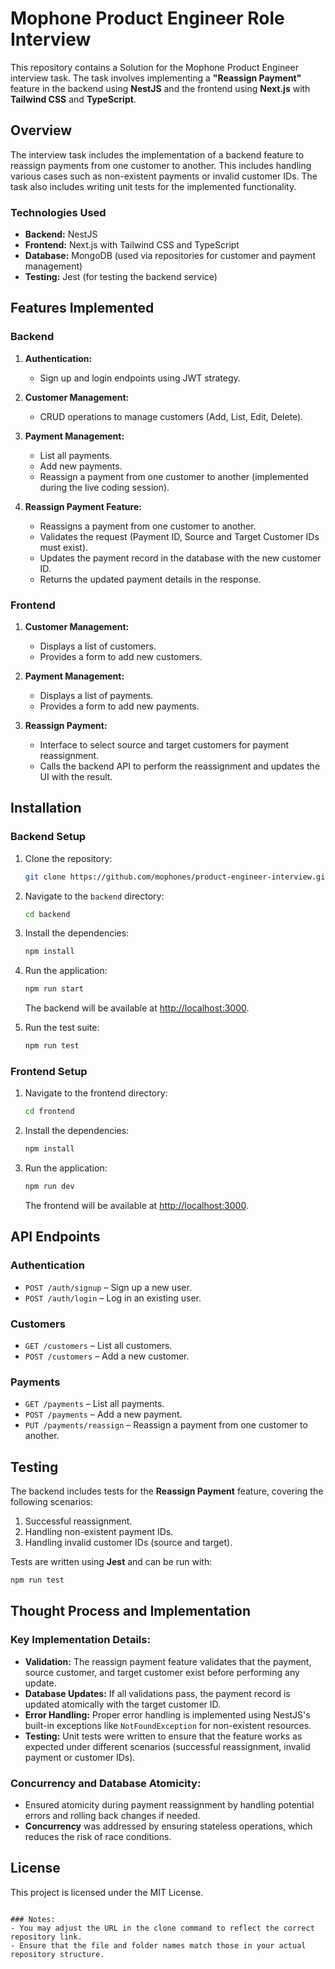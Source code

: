 
# Mophone Product Engineer Role Interview

This repository contains a Solution for the Mophone Product Engineer interview task. The task involves implementing a **"Reassign Payment"** feature in the backend using **NestJS** and the frontend using **Next.js** with **Tailwind CSS** and **TypeScript**. 

## Overview

The interview task includes the implementation of a backend feature to reassign payments from one customer to another. This includes handling various cases such as non-existent payments or invalid customer IDs. The task also includes writing unit tests for the implemented functionality.

### Technologies Used
- **Backend:** NestJS
- **Frontend:** Next.js with Tailwind CSS and TypeScript
- **Database:** MongoDB (used via repositories for customer and payment management)
- **Testing:** Jest (for testing the backend service)

## Features Implemented

### Backend
1. **Authentication:**
   - Sign up and login endpoints using JWT strategy.
   
2. **Customer Management:**
   - CRUD operations to manage customers (Add, List, Edit, Delete).

3. **Payment Management:**
   - List all payments.
   - Add new payments.
   - Reassign a payment from one customer to another (implemented during the live coding session).

4. **Reassign Payment Feature:**
   - Reassigns a payment from one customer to another.
   - Validates the request (Payment ID, Source and Target Customer IDs must exist).
   - Updates the payment record in the database with the new customer ID.
   - Returns the updated payment details in the response.

### Frontend
1. **Customer Management:**
   - Displays a list of customers.
   - Provides a form to add new customers.

2. **Payment Management:**
   - Displays a list of payments.
   - Provides a form to add new payments.

3. **Reassign Payment:**
   - Interface to select source and target customers for payment reassignment.
   - Calls the backend API to perform the reassignment and updates the UI with the result.

## Installation

### Backend Setup

1. Clone the repository:
   ```bash
   git clone https://github.com/mophones/product-engineer-interview.git
   ```

2. Navigate to the `backend` directory:
   ```bash
   cd backend
   ```

3. Install the dependencies:
   ```bash
   npm install
   ```

4. Run the application:
   ```bash
   npm run start
   ```

   The backend will be available at [http://localhost:3000](http://localhost:3000).

5. Run the test suite:
   ```bash
   npm run test
   ```

### Frontend Setup

1. Navigate to the frontend directory:
   ```bash
   cd frontend
   ```

2. Install the dependencies:
   ```bash
   npm install
   ```

3. Run the application:
   ```bash
   npm run dev
   ```

   The frontend will be available at [http://localhost:3000](http://localhost:3000).

## API Endpoints

### Authentication
- `POST /auth/signup` – Sign up a new user.
- `POST /auth/login` – Log in an existing user.

### Customers
- `GET /customers` – List all customers.
- `POST /customers` – Add a new customer.

### Payments
- `GET /payments` – List all payments.
- `POST /payments` – Add a new payment.
- `PUT /payments/reassign` – Reassign a payment from one customer to another.

## Testing

The backend includes tests for the **Reassign Payment** feature, covering the following scenarios:
1. Successful reassignment.
2. Handling non-existent payment IDs.
3. Handling invalid customer IDs (source and target).

Tests are written using **Jest** and can be run with:
```bash
npm run test
```

## Thought Process and Implementation

### Key Implementation Details:
- **Validation:** The reassign payment feature validates that the payment, source customer, and target customer exist before performing any update.
- **Database Updates:** If all validations pass, the payment record is updated atomically with the target customer ID.
- **Error Handling:** Proper error handling is implemented using NestJS's built-in exceptions like `NotFoundException` for non-existent resources.
- **Testing:** Unit tests were written to ensure that the feature works as expected under different scenarios (successful reassignment, invalid payment or customer IDs).

### Concurrency and Database Atomicity:
- Ensured atomicity during payment reassignment by handling potential errors and rolling back changes if needed.
- **Concurrency** was addressed by ensuring stateless operations, which reduces the risk of race conditions.

## License

This project is licensed under the MIT License.
```

### Notes:
- You may adjust the URL in the clone command to reflect the correct repository link.
- Ensure that the file and folder names match those in your actual repository structure.

